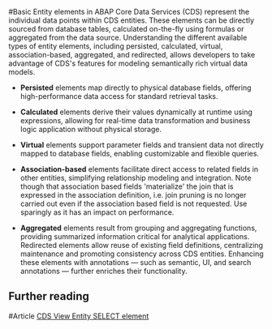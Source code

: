 #Basic 
Entity elements in ABAP Core Data Services (CDS) represent the individual data points within CDS entities. These elements can be directly sourced from database tables, calculated on-the-fly using formulas or aggregated from the data source. Understanding the different available types of entity elements, including persisted, calculated, virtual, association-based, aggregated, and redirected, allows developers to take advantage of CDS's features for modeling semantically rich virtual data models.

* **Persisted** elements map directly to physical database fields, offering high-performance data access for standard retrieval tasks. 
  
* **Calculated** elements derive their values dynamically at runtime using expressions, allowing for real-time data transformation and business logic application without physical storage. 
  
* **Virtual** elements support parameter fields and transient data not directly mapped to database fields, enabling customizable and flexible queries. 
  
* **Association-based** elements facilitate direct access to related fields in other entities, simplifying relationship modeling and integration. Note though that association based fields 'materialize' the join that is expressed in the association definition, i.e. join pruning is no longer carried out even if the association based field is not requested. Use sparingly as it has an impact on performance. 
  
* **Aggregated** elements result from grouping and aggregating functions, providing summarized information critical for analytical applications. Redirected elements allow reuse of existing field definitions, centralizing maintenance and promoting consistency across CDS entities. Enhancing these elements with annotations — such as semantic, UI, and search annotations — further enriches their functionality.

## Further reading

#Article [CDS View Entity SELECT element](https://help.sap.com/doc/abapdocu_cp_index_htm/CLOUD/en-US/ABENCDS_SELECT_LIST_ENTRY_V2.html)
